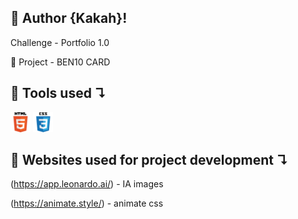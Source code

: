 ## 💜 Author <strong>{Kakah}!</strong>

Challenge - Portfolio 1.0   

💬 Project - BEN10 CARD

## 🚀 Tools used ↴

<code><img height="32" src="https://raw.githubusercontent.com/github/explore/80688e429a7d4ef2fca1e82350fe8e3517d3494d/topics/html/html.png" alt="HTML5"/></code>
<code><img height="32" src="https://raw.githubusercontent.com/github/explore/80688e429a7d4ef2fca1e82350fe8e3517d3494d/topics/css/css.png" alt="CSS"/></code>

## 🚀 Websites used for project development ↴

(https://app.leonardo.ai/) - IA images

(https://animate.style/) - animate css